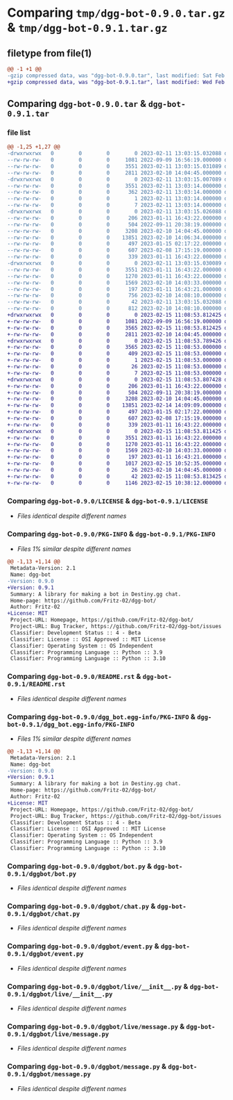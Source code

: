 # Comparing `tmp/dgg-bot-0.9.0.tar.gz` & `tmp/dgg-bot-0.9.1.tar.gz`

## filetype from file(1)

```diff
@@ -1 +1 @@
-gzip compressed data, was "dgg-bot-0.9.0.tar", last modified: Sat Feb 11 13:03:15 2023, max compression
+gzip compressed data, was "dgg-bot-0.9.1.tar", last modified: Wed Feb 15 11:08:53 2023, max compression
```

## Comparing `dgg-bot-0.9.0.tar` & `dgg-bot-0.9.1.tar`

### file list

```diff
@@ -1,25 +1,27 @@
-drwxrwxrwx   0        0        0        0 2023-02-11 13:03:15.032088 dgg-bot-0.9.0/
--rw-rw-rw-   0        0        0     1081 2022-09-09 16:56:19.000000 dgg-bot-0.9.0/LICENSE
--rw-rw-rw-   0        0        0     3551 2023-02-11 13:03:15.031089 dgg-bot-0.9.0/PKG-INFO
--rw-rw-rw-   0        0        0     2811 2023-02-10 14:04:45.000000 dgg-bot-0.9.0/README.rst
-drwxrwxrwx   0        0        0        0 2023-02-11 13:03:15.007089 dgg-bot-0.9.0/dgg_bot.egg-info/
--rw-rw-rw-   0        0        0     3551 2023-02-11 13:03:14.000000 dgg-bot-0.9.0/dgg_bot.egg-info/PKG-INFO
--rw-rw-rw-   0        0        0      362 2023-02-11 13:03:14.000000 dgg-bot-0.9.0/dgg_bot.egg-info/SOURCES.txt
--rw-rw-rw-   0        0        0        1 2023-02-11 13:03:14.000000 dgg-bot-0.9.0/dgg_bot.egg-info/dependency_links.txt
--rw-rw-rw-   0        0        0        7 2023-02-11 13:03:14.000000 dgg-bot-0.9.0/dgg_bot.egg-info/top_level.txt
-drwxrwxrwx   0        0        0        0 2023-02-11 13:03:15.026088 dgg-bot-0.9.0/dggbot/
--rw-rw-rw-   0        0        0      206 2023-01-11 16:43:22.000000 dgg-bot-0.9.0/dggbot/__init__.py
--rw-rw-rw-   0        0        0      504 2022-09-11 20:38:19.000000 dgg-bot-0.9.0/dggbot/_logging.py
--rw-rw-rw-   0        0        0     3208 2023-02-10 14:04:45.000000 dgg-bot-0.9.0/dggbot/bot.py
--rw-rw-rw-   0        0        0    13851 2023-02-10 14:06:34.000000 dgg-bot-0.9.0/dggbot/chat.py
--rw-rw-rw-   0        0        0      497 2023-01-15 02:17:22.000000 dgg-bot-0.9.0/dggbot/errors.py
--rw-rw-rw-   0        0        0      607 2023-02-08 17:15:19.000000 dgg-bot-0.9.0/dggbot/event.py
--rw-rw-rw-   0        0        0      339 2023-01-11 16:43:22.000000 dgg-bot-0.9.0/dggbot/funcs.py
-drwxrwxrwx   0        0        0        0 2023-02-11 13:03:15.030089 dgg-bot-0.9.0/dggbot/live/
--rw-rw-rw-   0        0        0     3551 2023-01-11 16:43:22.000000 dgg-bot-0.9.0/dggbot/live/__init__.py
--rw-rw-rw-   0        0        0     1270 2023-01-11 16:43:22.000000 dgg-bot-0.9.0/dggbot/live/message.py
--rw-rw-rw-   0        0        0     1569 2023-02-10 14:03:33.000000 dgg-bot-0.9.0/dggbot/message.py
--rw-rw-rw-   0        0        0      197 2023-01-11 16:43:21.000000 dgg-bot-0.9.0/dggbot/user.py
--rw-rw-rw-   0        0        0      756 2023-02-10 14:08:10.000000 dgg-bot-0.9.0/pyproject.toml
--rw-rw-rw-   0        0        0       42 2023-02-11 13:03:15.032088 dgg-bot-0.9.0/setup.cfg
--rw-rw-rw-   0        0        0      812 2023-02-10 14:08:10.000000 dgg-bot-0.9.0/setup.py
+drwxrwxrwx   0        0        0        0 2023-02-15 11:08:53.812425 dgg-bot-0.9.1/
+-rw-rw-rw-   0        0        0     1081 2022-09-09 16:56:19.000000 dgg-bot-0.9.1/LICENSE
+-rw-rw-rw-   0        0        0     3565 2023-02-15 11:08:53.812425 dgg-bot-0.9.1/PKG-INFO
+-rw-rw-rw-   0        0        0     2811 2023-02-10 14:04:45.000000 dgg-bot-0.9.1/README.rst
+drwxrwxrwx   0        0        0        0 2023-02-15 11:08:53.789426 dgg-bot-0.9.1/dgg_bot.egg-info/
+-rw-rw-rw-   0        0        0     3565 2023-02-15 11:08:53.000000 dgg-bot-0.9.1/dgg_bot.egg-info/PKG-INFO
+-rw-rw-rw-   0        0        0      409 2023-02-15 11:08:53.000000 dgg-bot-0.9.1/dgg_bot.egg-info/SOURCES.txt
+-rw-rw-rw-   0        0        0        1 2023-02-15 11:08:53.000000 dgg-bot-0.9.1/dgg_bot.egg-info/dependency_links.txt
+-rw-rw-rw-   0        0        0       26 2023-02-15 11:08:53.000000 dgg-bot-0.9.1/dgg_bot.egg-info/requires.txt
+-rw-rw-rw-   0        0        0        7 2023-02-15 11:08:53.000000 dgg-bot-0.9.1/dgg_bot.egg-info/top_level.txt
+drwxrwxrwx   0        0        0        0 2023-02-15 11:08:53.807428 dgg-bot-0.9.1/dggbot/
+-rw-rw-rw-   0        0        0      206 2023-01-11 16:43:22.000000 dgg-bot-0.9.1/dggbot/__init__.py
+-rw-rw-rw-   0        0        0      504 2022-09-11 20:38:19.000000 dgg-bot-0.9.1/dggbot/_logging.py
+-rw-rw-rw-   0        0        0     3208 2023-02-10 14:04:45.000000 dgg-bot-0.9.1/dggbot/bot.py
+-rw-rw-rw-   0        0        0    13851 2023-02-14 14:09:09.000000 dgg-bot-0.9.1/dggbot/chat.py
+-rw-rw-rw-   0        0        0      497 2023-01-15 02:17:22.000000 dgg-bot-0.9.1/dggbot/errors.py
+-rw-rw-rw-   0        0        0      607 2023-02-08 17:15:19.000000 dgg-bot-0.9.1/dggbot/event.py
+-rw-rw-rw-   0        0        0      339 2023-01-11 16:43:22.000000 dgg-bot-0.9.1/dggbot/funcs.py
+drwxrwxrwx   0        0        0        0 2023-02-15 11:08:53.811425 dgg-bot-0.9.1/dggbot/live/
+-rw-rw-rw-   0        0        0     3551 2023-01-11 16:43:22.000000 dgg-bot-0.9.1/dggbot/live/__init__.py
+-rw-rw-rw-   0        0        0     1270 2023-01-11 16:43:22.000000 dgg-bot-0.9.1/dggbot/live/message.py
+-rw-rw-rw-   0        0        0     1569 2023-02-10 14:03:33.000000 dgg-bot-0.9.1/dggbot/message.py
+-rw-rw-rw-   0        0        0      197 2023-01-11 16:43:21.000000 dgg-bot-0.9.1/dggbot/user.py
+-rw-rw-rw-   0        0        0     1017 2023-02-15 10:52:35.000000 dgg-bot-0.9.1/pyproject.toml
+-rw-rw-rw-   0        0        0       26 2023-02-10 14:04:45.000000 dgg-bot-0.9.1/requirements.txt
+-rw-rw-rw-   0        0        0       42 2023-02-15 11:08:53.813425 dgg-bot-0.9.1/setup.cfg
+-rw-rw-rw-   0        0        0     1146 2023-02-15 10:38:12.000000 dgg-bot-0.9.1/setup.py
```

### Comparing `dgg-bot-0.9.0/LICENSE` & `dgg-bot-0.9.1/LICENSE`

 * *Files identical despite different names*

### Comparing `dgg-bot-0.9.0/PKG-INFO` & `dgg-bot-0.9.1/PKG-INFO`

 * *Files 1% similar despite different names*

```diff
@@ -1,13 +1,14 @@
 Metadata-Version: 2.1
 Name: dgg-bot
-Version: 0.9.0
+Version: 0.9.1
 Summary: A library for making a bot in Destiny.gg chat.
 Home-page: https://github.com/Fritz-02/dgg-bot/
 Author: Fritz-02
+License: MIT
 Project-URL: Homepage, https://github.com/Fritz-02/dgg-bot/
 Project-URL: Bug Tracker, https://github.com/Fritz-02/dgg-bot/issues
 Classifier: Development Status :: 4 - Beta
 Classifier: License :: OSI Approved :: MIT License
 Classifier: Operating System :: OS Independent
 Classifier: Programming Language :: Python :: 3.9
 Classifier: Programming Language :: Python :: 3.10
```

### Comparing `dgg-bot-0.9.0/README.rst` & `dgg-bot-0.9.1/README.rst`

 * *Files identical despite different names*

### Comparing `dgg-bot-0.9.0/dgg_bot.egg-info/PKG-INFO` & `dgg-bot-0.9.1/dgg_bot.egg-info/PKG-INFO`

 * *Files 1% similar despite different names*

```diff
@@ -1,13 +1,14 @@
 Metadata-Version: 2.1
 Name: dgg-bot
-Version: 0.9.0
+Version: 0.9.1
 Summary: A library for making a bot in Destiny.gg chat.
 Home-page: https://github.com/Fritz-02/dgg-bot/
 Author: Fritz-02
+License: MIT
 Project-URL: Homepage, https://github.com/Fritz-02/dgg-bot/
 Project-URL: Bug Tracker, https://github.com/Fritz-02/dgg-bot/issues
 Classifier: Development Status :: 4 - Beta
 Classifier: License :: OSI Approved :: MIT License
 Classifier: Operating System :: OS Independent
 Classifier: Programming Language :: Python :: 3.9
 Classifier: Programming Language :: Python :: 3.10
```

### Comparing `dgg-bot-0.9.0/dggbot/bot.py` & `dgg-bot-0.9.1/dggbot/bot.py`

 * *Files identical despite different names*

### Comparing `dgg-bot-0.9.0/dggbot/chat.py` & `dgg-bot-0.9.1/dggbot/chat.py`

 * *Files identical despite different names*

### Comparing `dgg-bot-0.9.0/dggbot/event.py` & `dgg-bot-0.9.1/dggbot/event.py`

 * *Files identical despite different names*

### Comparing `dgg-bot-0.9.0/dggbot/live/__init__.py` & `dgg-bot-0.9.1/dggbot/live/__init__.py`

 * *Files identical despite different names*

### Comparing `dgg-bot-0.9.0/dggbot/live/message.py` & `dgg-bot-0.9.1/dggbot/live/message.py`

 * *Files identical despite different names*

### Comparing `dgg-bot-0.9.0/dggbot/message.py` & `dgg-bot-0.9.1/dggbot/message.py`

 * *Files identical despite different names*

